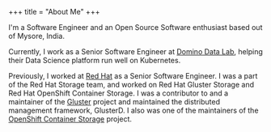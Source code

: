 +++
title = "About Me"
+++

I'm a Software Engineer and an Open Source Software enthusiast based out of Mysore, India.

Currently, I work as a Senior Software Engineer at [Domino Data Lab](https://dominodatalab.com "Domino Data Lab"), helping their Data Science platform run well on Kubernetes.

Previously, I worked at [Red Hat](https://www.redhat.com) as a Senior Software Engineer. I was a part of the Red Hat Storage team, and worked on Red Hat Gluster Storage and Red Hat OpenShift Container Storage. I was a contributor to and a maintainer of the [Gluster](https://www.gluster.org) project and maintained the distributed management framework, GlusterD. I also was one of the maintainers of the [OpenShift Container Storage](https://github.com/openshift/ocs-operator "OCS Operator") project.
